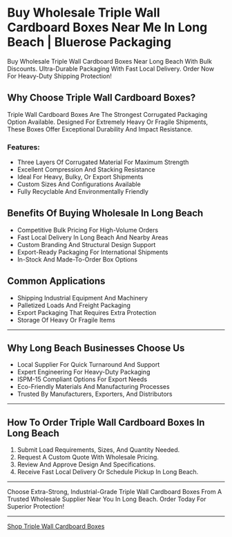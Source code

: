# Buy Wholesale Triple Wall Cardboard Boxes Near Me In Long Beach | Bluerose Packaging

Buy Wholesale Triple Wall Cardboard Boxes Near Long Beach With Bulk Discounts. Ultra-Durable Packaging With Fast Local Delivery. Order Now For Heavy-Duty Shipping Protection!

## Why Choose Triple Wall Cardboard Boxes?

Triple Wall Cardboard Boxes Are The Strongest Corrugated Packaging Option Available. Designed For Extremely Heavy Or Fragile Shipments, These Boxes Offer Exceptional Durability And Impact Resistance.

### Features:

- Three Layers Of Corrugated Material For Maximum Strength  
- Excellent Compression And Stacking Resistance  
- Ideal For Heavy, Bulky, Or Export Shipments  
- Custom Sizes And Configurations Available  
- Fully Recyclable And Environmentally Friendly  

## Benefits Of Buying Wholesale In Long Beach

- Competitive Bulk Pricing For High-Volume Orders  
- Fast Local Delivery In Long Beach And Nearby Areas  
- Custom Branding And Structural Design Support  
- Export-Ready Packaging For International Shipments  
- In-Stock And Made-To-Order Box Options  

## Common Applications

- Shipping Industrial Equipment And Machinery  
- Palletized Loads And Freight Packaging  
- Export Packaging That Requires Extra Protection  
- Storage Of Heavy Or Fragile Items  

---

## Why Long Beach Businesses Choose Us

- Local Supplier For Quick Turnaround And Support  
- Expert Engineering For Heavy-Duty Packaging  
- ISPM-15 Compliant Options For Export Needs  
- Eco-Friendly Materials And Manufacturing Processes  
- Trusted By Manufacturers, Exporters, And Distributors  

---

## How To Order Triple Wall Cardboard Boxes In Long Beach

1. Submit Load Requirements, Sizes, And Quantity Needed.  
2. Request A Custom Quote With Wholesale Pricing.  
3. Review And Approve Design And Specifications.  
4. Receive Fast Local Delivery Or Schedule Pickup In Long Beach.  

---

Choose Extra-Strong, Industrial-Grade Triple Wall Cardboard Boxes From A Trusted Wholesale Supplier Near You In Long Beach. Order Today For Superior Protection!

---

[Shop Triple Wall Cardboard Boxes](https://www.bluerosepackaging.com/product/triple-wall-cardboard-boxes/)


